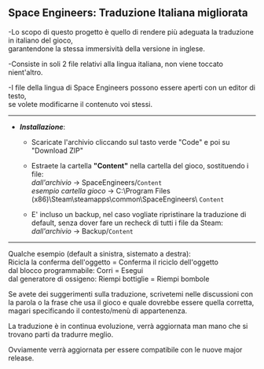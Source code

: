 ## Space Engineers: Traduzione Italiana migliorata

-Lo scopo di questo progetto è quello di rendere più adeguata la traduzione in italiano del gioco,  
 garantendone la stessa immersività della versione in inglese.  

-Consiste in soli 2 file relativi alla lingua italiana, non viene toccato nient'altro.  

-I file della lingua di Space Engineers possono essere aperti con un editor di testo,  
se volete modificarne il contenuto voi stessi.  

---
- ***Installazione***:  

  - Scaricate l'archivio cliccando sul tasto verde "Code" e poi su "Download ZIP"  

  - Estraete la cartella **"Content"** nella cartella del gioco, sostituendo i file:  
*dall'archivio* -> SpaceEngineers/`Content`  
*esempio cartella gioco* -> C:\Program Files (x86)\Steam\steamapps\common\SpaceEngineers\ `Content`  

  - E' incluso un backup, nel caso vogliate ripristinare la traduzione di default, senza dover fare un recheck di tutti i file da Steam:  
*dall'archivio* -> Backup/`Content`  

---

Qualche esempio (default a sinistra, sistemato a destra):  
Ricicla la conferma dell'oggetto = Conferma il riciclo dell'oggetto  
dal blocco programmabile: Corri = Esegui  
dal generatore di ossigeno: Riempi bottiglie = Riempi bombole  

Se avete dei suggerimenti sulla traduzione, scrivetemi nelle discussioni con la parola o la frase che usa il gioco e quale dovrebbe essere quella corretta, magari specificando il contesto/menù di appartenenza.  

La traduzione è in continua evoluzione, verrà aggiornata man mano che si trovano parti da tradurre meglio.  

Ovviamente verrà aggiornata per essere compatibile con le nuove major release.  

